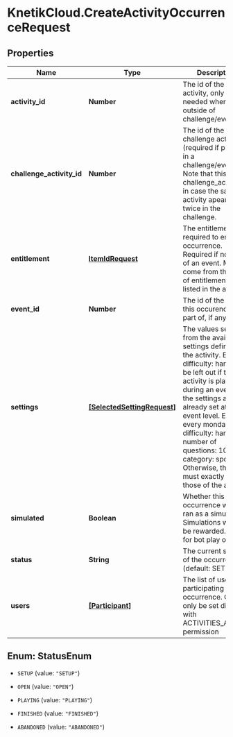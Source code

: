 # KnetikCloud.CreateActivityOccurrenceRequest

## Properties
Name | Type | Description | Notes
------------ | ------------- | ------------- | -------------
**activity_id** | **Number** | The id of the activity, only needed when outside of challenge/event | [optional] 
**challenge_activity_id** | **Number** | The id of the challenge activity (required if playing in a challenge/event). Note that this is the challenge_activity_id in case the same activity apears twice in the challenge. | [optional] 
**entitlement** | [**ItemIdRequest**](ItemIdRequest.md) | The entitlement item required to enter the occurrence. Required if not part of an event. Must come from the set of entitlement items listed in the activity | [optional] 
**event_id** | **Number** | The id of the event this occurence is a part of, if any | [optional] 
**settings** | [**[SelectedSettingRequest]**](SelectedSettingRequest.md) | The values selected from the available settings defined for the activity. Ex: difficulty: hard. Can be left out if the activity is played during an event and the settings are already set at the event level. Ex: every monday, difficulty: hard, number of questions: 10, category: sport. Otherwise, the set must exactly match those of the activity. | [optional] 
**simulated** | **Boolean** | Whether this occurrence will be ran as a simulation. Simulations will not be rewarded. Useful for bot play or trials | [optional] 
**status** | **String** | The current status of the occurrence (default: SETUP). | [optional] 
**users** | [**[Participant]**](Participant.md) | The list of users participating in this occurrence. Can only be set directly with ACTIVITIES_ADMIN permission | [optional] 


<a name="StatusEnum"></a>
## Enum: StatusEnum


* `SETUP` (value: `"SETUP"`)

* `OPEN` (value: `"OPEN"`)

* `PLAYING` (value: `"PLAYING"`)

* `FINISHED` (value: `"FINISHED"`)

* `ABANDONED` (value: `"ABANDONED"`)




